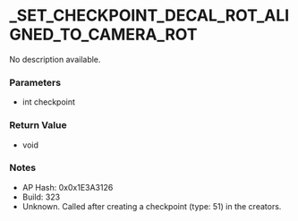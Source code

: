 # _SET_CHECKPOINT_DECAL_ROT_ALIGNED_TO_CAMERA_ROT

No description available.

### Parameters
* int checkpoint

### Return Value
* void

### Notes
* AP Hash: 0x0x1E3A3126
* Build: 323
* Unknown. Called after creating a checkpoint (type: 51) in the creators.

